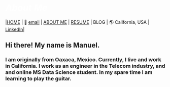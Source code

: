 #  *<span style="color:white"> About Me </span>*




|[HOME](https://manuelsr26.github.io/) | 📧 [email](mailto:manuel.isr@outlook.com) | [ABOUT ME](https://manuelsr26.github.io/about) | [RESUME](https://manuelsr26.github.io/cv) | BLOG | 🌎 California, USA | [LinkedIn](https://www.linkedin.com/in/manuel-silva-ramirez/)|


  
## Hi there! My name is Manuel. 
### I am originally from Oaxaca, Mexico. Currently, I live and work in California. I work as an engineer in the Telecom industry, and and online MS Data Science student. In my spare time I am learning to play the guitar.

